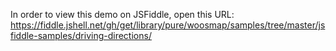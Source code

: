  
 In order to view this demo on JSFiddle, open this URL: 
 https://fiddle.jshell.net/gh/get/library/pure/woosmap/samples/tree/master/jsfiddle-samples/driving-directions/
 
 